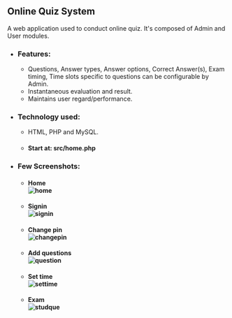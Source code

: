 ## Online Quiz System
A web application used to conduct online quiz. It's composed of Admin and User modules.

- ### Features:
  - Questions, Answer types, Answer options, Correct Answer(s), Exam timing, Time slots specific to questions can be configurable by Admin.
  - Instantaneous evaluation and result.
  - Maintains user regard/performance. 

- ### Technology used:
  - HTML, PHP and MySQL.
  - <h4>Start at: src/home.php </h4>

- ### Few Screenshots:
  - #### Home</br>![home](https://user-images.githubusercontent.com/13750550/41237253-b7ee9c5a-6db0-11e8-9183-ca6fec2d0606.png)
  - #### Signin</br>![signin](https://user-images.githubusercontent.com/13750550/41237382-fd1a90cc-6db0-11e8-9d91-d2f544d9dd40.png)
  - #### Change pin</br>![changepin](https://user-images.githubusercontent.com/13750550/41237389-0181df58-6db1-11e8-8e1a-dddd395d8679.png)
  - #### Add questions</br>![question](https://user-images.githubusercontent.com/13750550/41237453-21fddbec-6db1-11e8-98a7-1c73193360f8.png)
  - #### Set time</br> ![settime](https://user-images.githubusercontent.com/13750550/41237461-261458be-6db1-11e8-8ff4-df28b150a8c7.png)
  - #### Exam</br> ![studque](https://user-images.githubusercontent.com/13750550/41237466-2a2c90ec-6db1-11e8-930c-9193f16ec279.png)
